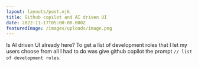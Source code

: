 ```yaml
---
layout: layouts/post.njk
title: Github copilot and AI driven UI
date: 2022-11-17T05:00:00.000Z
featuredImage: /images/uploads/image.png
---
```

Is AI driven UI already here? To get a list of development roles that I let my users choose from all I had to do was give github copilot  the prompt `// list of development roles`.